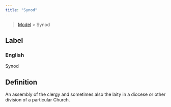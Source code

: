 ```yaml
---
title: "Synod"
---
```


> [Model](../../) > Synod

## Label

### English
Synod


## Definition
An assembly of the clergy and sometimes also the laity in a diocese or other division of a particular Church. 


    
